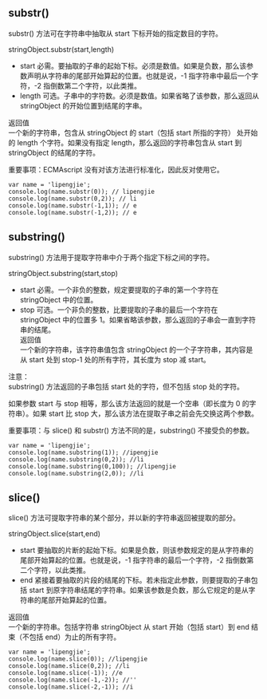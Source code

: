 ## substr()  

substr() 方法可在字符串中抽取从 start 下标开始的指定数目的字符。  
 
stringObject.substr(start,length)  
- start   必需。要抽取的子串的起始下标。必须是数值。如果是负数，那么该参数声明从字符串的尾部开始算起的位置。也就是说，-1 指字符串中最后一个字符，-2 指倒数第二个字符，以此类推。  
- length  可选。子串中的字符数。必须是数值。如果省略了该参数，那么返回从 stringObject 的开始位置到结尾的字串。  

返回值  
一个新的字符串，包含从 stringObject 的 start（包括 start 所指的字符） 处开始的 length 个字符。如果没有指定 length，那么返回的字符串包含从 start 到 stringObject 的结尾的字符。  

重要事项：ECMAscript 没有对该方法进行标准化，因此反对使用它。  

~~~
var name = 'lipengjie';
console.log(name.substr(0)); // lipengjie
console.log(name.substr(0,2)); // li
console.log(name.substr(-1,1)); // e
console.log(name.substr(-1,2)); // e
~~~

## substring()  

substring() 方法用于提取字符串中介于两个指定下标之间的字符。  

stringObject.substring(start,stop)  
- start   必需。一个非负的整数，规定要提取的子串的第一个字符在 stringObject 中的位置。  
- stop    可选。一个非负的整数，比要提取的子串的最后一个字符在 stringObject 中的位置多 1。如果省略该参数，那么返回的子串会一直到字符串的结尾。  
返回值  
一个新的字符串，该字符串值包含 stringObject 的一个子字符串，其内容是从 start 处到 stop-1 处的所有字符，其长度为 stop 减 start。  

注意：  
substring() 方法返回的子串包括 start 处的字符，但不包括 stop 处的字符。

如果参数 start 与 stop 相等，那么该方法返回的就是一个空串（即长度为 0 的字符串）。如果 start 比 stop 大，那么该方法在提取子串之前会先交换这两个参数。  

重要事项：与 slice() 和 substr() 方法不同的是，substring() 不接受负的参数。  

~~~
var name = 'lipengjie';
console.log(name.substring(1)); //ipengjie
console.log(name.substring(0,2)); //li
console.log(name.substring(0,100)); //lipengjie
console.log(name.substring(2,0)); //li
~~~

## slice()

slice() 方法可提取字符串的某个部分，并以新的字符串返回被提取的部分。  

stringObject.slice(start,end)  

- start 要抽取的片断的起始下标。如果是负数，则该参数规定的是从字符串的尾部开始算起的位置。也就是说，-1 指字符串的最后一个字符，-2 指倒数第二个字符，以此类推。  
- end 紧接着要抽取的片段的结尾的下标。若未指定此参数，则要提取的子串包括 start 到原字符串结尾的字符串。如果该参数是负数，那么它规定的是从字符串的尾部开始算起的位置。  

返回值  
一个新的字符串。包括字符串 stringObject 从 start 开始（包括 start）到 end 结束（不包括 end）为止的所有字符。 

~~~
var name = 'lipengjie';
console.log(name.slice(0)); //lipengjie
console.log(name.slice(0,2)); //li
console.log(name.slice(-1)); //e
console.log(name.slice(-1,-2)); //''
console.log(name.slice(-2,-1)); //i
~~~